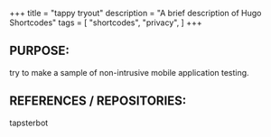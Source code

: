 +++
title = "tappy tryout"
description = "A brief description of Hugo Shortcodes"
tags = [
    "shortcodes",
    "privacy",
]
+++

## <!--more-->

## PURPOSE:

try to make a sample of non-intrusive mobile application testing.

## REFERENCES / REPOSITORIES:

tapsterbot

